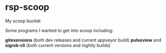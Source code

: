 # rsp-scoop
My scoop bucket

Some programs I wanted to get into scoop including:

**gitexensions** (both dev releases and current appveyor build)
**pulseview** and **sigrok-cli** (both current versions and nightly builds)
